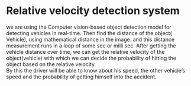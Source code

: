 # Relative velocity detection system

we are using the Computer vision-based object detection model for detecting vehicles in real-time.
Then find the distance of the object( Vehicle), using mathematical distance in the image. and this distance measurement runs in a  loop of some sec or milli sec.
After getting the vehicle distance over time, we can get the relative velocity of the object(vehicle) with which we can decide the probability of hitting the object based on the relative velocity.  
By this the driver will be able to know about his speed, the other vehicle’s speed and the probability of getting himself into the accident.
